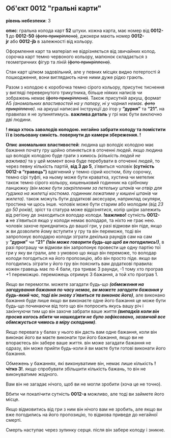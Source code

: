 ## Об'єкт 0012 "гральні карти"

**рівень небезпеки**: 3

**опис**: гральна колода карт **52** штуки. кожна карта, має номер від **0012-1** до **0012-50** ~~(фото прикріплено)~~, джокери мають номер **0012-jr** або **0012-jb** в залежності від кольору.

Оформлення карт та матеріал не відрізняється від звичайних колод. сорочка карт темно червоного кольору, малюнок складається з геометричних фігур та ліній ~~(фото прикріплено)~~.

Стан карт цілком задовільний, але у певних місцях видно потертості й пошкодження, вони виглядають наче ними дуже рідко грають.

Разом з колодою є коробочка темно сірого кольору, присутнє тиснення у вигляді перевернутого трикутника, більше ніяких написів чи зображень немає ~~(фото прикріплено)~~. Також присутній аркуш, формат A5 *(аномальних властивостей на у паперу, ні у чорнил немає. ~~фото прикріплено~~)*. на аркуші написані інструкції до ігор у **“дурня”** та **“21”.** на правилах я не зупинятимусь. **важлива деталь** у грі має бути виключно дві людини.

**! якщо хтось заволодів колодою. негайно забрати колоду та помістити її в ізольовану ємність. повернути до камери збереження. !**

**Опис** **аномальних властивостей**: людина що володіє колодою має бажання почату гру щойно опиняється в оточенні людей. якщо людина що володіє колодою буде грати з кимось *(кількість людей не важлива)* та у цей момент вона буде перебувати в оточенні людей, то через певну кількість партій, **від 3 до 5**, з’явиться чоловік **(сутність 0012-a “гравець”)** вдягнений у темно сірий костюм, білу сорочку, темно сірі туфлі, на ньому може бути краватка, хустина чи метелик також темно сірого кольору, кишеньковий годинник на срібному ланцюжку *(він може бути закріпленим за петельку штанів чи отвір для ґудзика на жилетці костюма. годинник лежатиме у кишені штанів чи жилета)*. також можуть бути додаткові аксесуари, наприклад окуляри, тростина чи щось інше. чоловік може бути старим або молодим *(від 23 до 50 років),* зріст та статура може відрізнятися, колір шкіри залежить від регіону де знаходиться володар колоди. **!важливо!** сутність **0012-a** не з’явиться якщо у колоди немає володаря, та ніхто не грає нею. чоловік захоче приєднатись до вашої гри, у разі відмови він піде, якщо ж ви дозволите йому вступити у гру та він переможе, тоді він запропонує володарю колоди зіграти декілька раундів сам на сам у **“дурня”** чи **“21” *(!він може говорити будь-що щоб ви погодились!)***, в разі програшу чи відмови він запропонує провести ще одну партію тої гри у яку ви грали, але з умовою що якщо він переможе, то володар колоди погодиться на його пропозицію, або він просто піде. якщо ви погодились зіграти у його гру він пояснить вам додаткові правила: кожен гравець має по 4 бали, гра триває 3 раунди, -1 тому хто програв +1 переможцю. переможець отримує 3 бажання, а той хто програв 1.

Якщо ви перемогли. можете загадати будь-що **_(обмеження на загадування бажання по часу немає, ви можете загадати бажання у будь-який час, тоді він знову з’явиться та виконає його)_**, але виконано бажання буде лише якщо ви виконаєте одне його бажання це може бути будь-що починаючи від того що він попросить якусь вашу річ і закінчуючи тим що він захоче забрати ваше життя **_(випадків коли він просив когось вбити чи нашкодити не було зафіксовано, зазвичай все обмежується чимось в міру складним)_**.

Якщо перевага у балах у нього він дасть вам одне бажання, коли він виконає його ви маєте виконати три його бажання, якщо ви не впораєтесь він забере ваше життя. він може загадати бажання не одразу, він може прийти будь-коли й ви маєте бути готові виконати його бажання.

Обмежень у бажаннях, які виконуватиме він, немає лише кількість **!чітко 3!**. якщо спробувати збільшити кількість бажань, то він не виконуватиме жодного.

Вам він не загадає нічого, щоб ви не могли зробити (хоча це не точно).

Вбити чи покалічити сутність **0012-a** можливо, але тоді ви займете його місце.

Якщо відмовитись від гри з ним він нічого вам не зробить, але якщо ви вже погодились на його пропозицію, то відмова приведе до негайної смерті.

Смерть наступає через зупинку серця. після він забере колоду і зникне.
